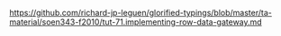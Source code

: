 https://github.com/richard-jp-leguen/glorified-typings/blob/master/ta-material/soen343-f2010/tut-71.implementing-row-data-gateway.md

